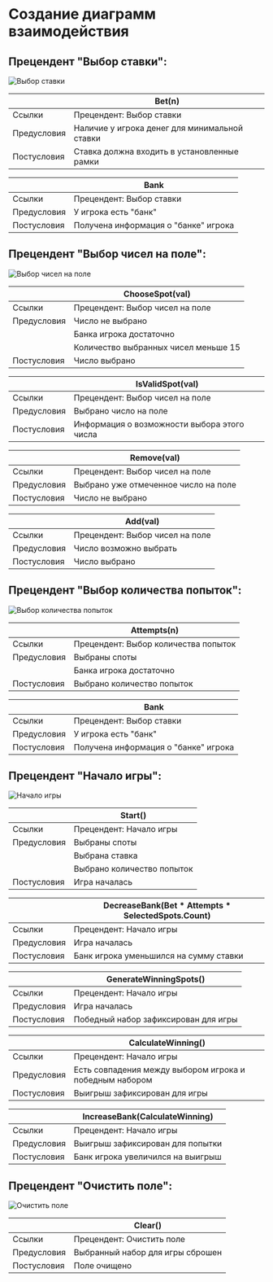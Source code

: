 # Создание диаграмм взаимодействия

## Прецендент "Выбор ставки":

![Выбор ставки](images/lab4/сделать%20ставку.png)

|| Bet(n) |
|---|---|
| Ссылки | Прецендент: Выбор ставки |
| Предусловия | Наличие у игрока денег для минимальной ставки |
| Постусловия | Ставка должна входить в установленные рамки |

|| Bank |
|---|---|
| Ссылки | Прецендент: Выбор ставки |
| Предусловия | У игрока есть "банк" |
| Постусловия | Получена информация о "банке" игрока |

## Прецендент "Выбор чисел на поле":

![Выбор чисел на поле](images/lab4/выбрать%20спот.png)

|| ChooseSpot(val) |
|---|---|
| Ссылки | Прецендент: Выбор чисел на поле |
| Предусловия | Число не выбрано |
| | Банка игрока достаточно |
| | Количество выбранных чисел меньше 15 |
| Постусловия | Число выбрано |

|| IsValidSpot(val) |
|---|---|
| Ссылки | Прецендент: Выбор чисел на поле |
| Предусловия | Выбрано число на поле |
| Постусловия | Информация о возможности выбора этого числа |

|| Remove(val) |
|---|---|
| Ссылки | Прецендент: Выбор чисел на поле |
| Предусловия | Выбрано уже отмеченное число на поле |
| Постусловия | Число не выбрано |

|| Add(val) |
|---|---|
| Ссылки | Прецендент: Выбор чисел на поле |
| Предусловия | Число возможно выбрать |
| Постусловия | Число выбрано |


## Прецендент "Выбор количества попыток":

![Выбор количества попыток](images/lab4/выбрать%20кол-во%20попыток.png)

|| Attempts(n) |
|---|---|
| Ссылки | Прецендент: Выбор количества попыток |
| Предусловия | Выбраны споты |
| | Банка игрока достаточно |
| Постусловия | Выбрано количество попыток |

|| Bank |
|---|---|
| Ссылки | Прецендент: Выбор ставки |
| Предусловия | У игрока есть "банк" |
| Постусловия | Получена информация о "банке" игрока |


## Прецендент "Начало игры":

![Начало игры](images/lab4/начать%20игру.png)

|| Start() |
|---|---|
| Ссылки | Прецендент: Начало игры |
| Предусловия | Выбраны споты |
| | Выбрана ставка |
| | Выбрано количество попыток |
| Постусловия | Игра началась |

|| DecreaseBank(Bet * Attempts * SelectedSpots.Count) |
|---|---|
| Ссылки | Прецендент: Начало игры |
| Предусловия | Игра началась |
| Постусловия | Банк игрока уменьшился на сумму ставки |

|| GenerateWinningSpots() |
|---|---|
| Ссылки | Прецендент: Начало игры |
| Предусловия | Игра началась |
| Постусловия | Победный набор зафиксирован для игры |

|| CalculateWinning() |
|---|---|
| Ссылки | Прецендент: Начало игры |
| Предусловия | Есть совпадения между выбором игрока и победным набором |
| Постусловия | Выигрыш зафиксирован для игры |

|| IncreaseBank(CalculateWinning) |
|---|---|
| Ссылки | Прецендент: Начало игры |
| Предусловия | Выигрыш зафиксирован для попытки |
| Постусловия | Банк игрока увеличился на выигрыш |


## Прецендент "Очистить поле":

![Очистить поле](images/lab4/очистить%20поле.png)

|| Clear() |
|---|---|
| Ссылки | Прецендент: Очистить поле |
| Предусловия | Выбранный набор для игры сброшен |
| Постусловия | Поле очищено |